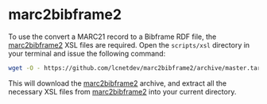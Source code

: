 # marc2bibframe2

To use the convert a MARC21 record to a Bibframe RDF file, the [marc2bibframe2](https://github.com/lcnetdev/marc2bibframe2/tree/master/xsl) XSL files are required. Open the `scripts/xsl` directory in your terminal and issue the following command:

```sh
wget -O - https://github.com/lcnetdev/marc2bibframe2/archive/master.tar.gz | tar -xz --strip=2 "marc2bibframe2-master/xsl"
```

This will download the [marc2bibframe2](https://github.com/lcnetdev/marc2bibframe2/tree/master/xsl) archive, and extract all the necessary XSL files from [marc2bibframe2](https://github.com/lcnetdev/marc2bibframe2/tree/master/xsl) into your current directory.